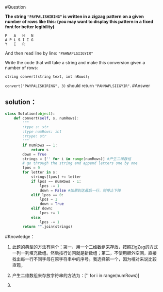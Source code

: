 #Question

**The string `"PAYPALISHIRING"` is written in a zigzag pattern on a given number of rows like this: (you may want to display this pattern in a fixed font for better legibility)**
```
P   A   H   N
A P L S I I G
Y   I   R
```
And then read line by line: `"PAHNAPLSIIGYIR"`

Write the code that will take a string and make this conversion given a number of rows:
```
string convert(string text, int nRows);
```
`convert("PAYPALISHIRING", 3)` should return `"PAHNAPLSIIGYIR"`.
#Answer
## solution：
```python
class Solution(object):
    def convert(self, s, numRows):
        """
        :type s: str
        :type numRows: int
        :rtype: str
        """
        if numRows == 1:
            return s
        down = True
        strings = ['' for i in range(numRows)] #产生二维数组
        # go through the string and append letters one by one
        lpos = 0
        for letter in s:
            strings[lpos] += letter
            if lpos == numRows - 1:
                lpos -= 1
                down = False #如果到达最后一行，则停止下降
            elif lpos == 0:
                lpos = 1
                down = True
            elif down:
                lpos += 1
            else:
                lpos -= 1
        return "".join(strings)
```
#Knowledge：
1. 此题的典型的方法有两个：第一，用一个二维数组来存放，按照ZigZag的方式一列一列填充数组。然后按行访问就是新数组；第二，不使用额外空间，直接找出每一行不同字母在原字符串中的序号。我选择第一个，因为相对来说比较直观。

2. 产生二维数组来存放字符串的方法为：['' for i in range(numRows)]

3.